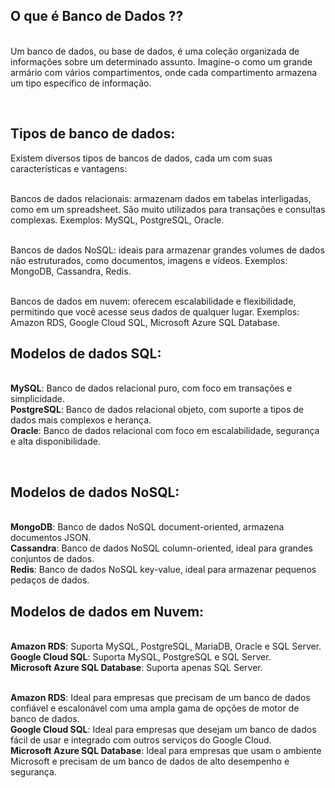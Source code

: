 ## O que é Banco de Dados ??

<br/>Um banco de dados, ou base de dados, é uma coleção organizada de informações sobre um determinado assunto. 
Imagine-o como um grande armário com vários compartimentos, onde cada compartimento armazena um tipo específico de informação.

<br/>

## Tipos de banco de dados:

Existem diversos tipos de bancos de dados, cada um com suas características e vantagens:
<br/>

<br>Bancos de dados relacionais: armazenam dados em tabelas interligadas, como em um spreadsheet. 
São muito utilizados para transações e consultas complexas. Exemplos: MySQL, PostgreSQL, Oracle.
<br/>

<br/>Bancos de dados NoSQL: ideais para armazenar grandes volumes de dados não estruturados, como documentos,
imagens e vídeos. Exemplos: MongoDB, Cassandra, Redis.
<br/>

<br/>Bancos de dados em nuvem: oferecem escalabilidade e flexibilidade, permitindo que você acesse seus dados de qualquer lugar. 
Exemplos: Amazon RDS, Google Cloud SQL, Microsoft Azure SQL Database.

## Modelos de dados SQL:

<br/><strong>MySQL</strong>: Banco de dados relacional puro, com foco em transações e simplicidade.
<br/><strong>PostgreSQL</strong>: Banco de dados relacional objeto, com suporte a tipos de dados mais complexos e herança.
<br/><strong>Oracle</strong>: Banco de dados relacional com foco em escalabilidade, segurança e alta disponibilidade.

<br/>

## Modelos de dados NoSQL:

<br/><strong>MongoDB</strong>: Banco de dados NoSQL document-oriented, armazena documentos JSON.
<br/><strong>Cassandra</strong>: Banco de dados NoSQL column-oriented, ideal para grandes conjuntos de dados.
<br/><strong>Redis</strong>: Banco de dados NoSQL key-value, ideal para armazenar pequenos pedaços de dados.

## Modelos de dados em Nuvem:

<br/><strong>Amazon RDS</strong>: Suporta MySQL, PostgreSQL, MariaDB, Oracle e SQL Server.
<br/><strong>Google Cloud SQL</strong>: Suporta MySQL, PostgreSQL e SQL Server.
<br/><strong>Microsoft Azure SQL Database</strong>: Suporta apenas SQL Server.

<br/><strong>Amazon RDS</strong>: Ideal para empresas que precisam de um banco de dados confiável e escalonável com uma ampla gama de opções de motor de banco de dados.
<br/><strong>Google Cloud SQL</strong>: Ideal para empresas que desejam um banco de dados fácil de usar e integrado com outros serviços do Google Cloud.
<br/><strong>Microsoft Azure SQL Database</strong>: Ideal para empresas que usam o ambiente Microsoft e precisam de um banco de dados de alto desempenho e segurança.